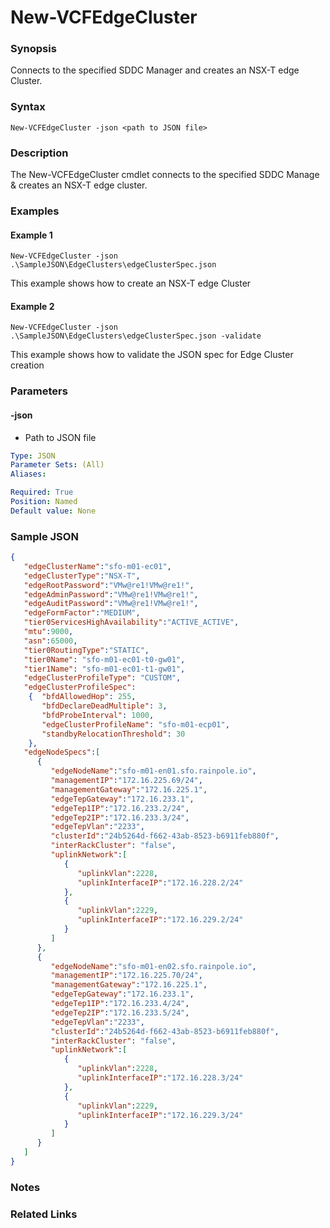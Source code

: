 # New-VCFEdgeCluster

### Synopsis
Connects to the specified SDDC Manager and creates an NSX-T edge Cluster.

### Syntax
```
New-VCFEdgeCluster -json <path to JSON file>
```

### Description
The New-VCFEdgeCluster cmdlet connects to the specified SDDC Manage & creates an NSX-T edge cluster.


### Examples
#### Example 1
```
New-VCFEdgeCluster -json .\SampleJSON\EdgeClusters\edgeClusterSpec.json
```
This example shows how to create an NSX-T edge Cluster

#### Example 2
```
New-VCFEdgeCluster -json .\SampleJSON\EdgeClusters\edgeClusterSpec.json -validate
```
This example shows how to validate the JSON spec for Edge Cluster creation

### Parameters

#### -json
- Path to JSON file

```yaml
Type: JSON
Parameter Sets: (All)
Aliases:

Required: True
Position: Named
Default value: None
```

### Sample JSON
```json
{
   "edgeClusterName":"sfo-m01-ec01",
   "edgeClusterType":"NSX-T",
   "edgeRootPassword":"VMw@re1!VMw@re1!",
   "edgeAdminPassword":"VMw@re1!VMw@re1!",
   "edgeAuditPassword":"VMw@re1!VMw@re1!",
   "edgeFormFactor":"MEDIUM",
   "tier0ServicesHighAvailability":"ACTIVE_ACTIVE",
   "mtu":9000,
   "asn":65000,
   "tier0RoutingType":"STATIC",
   "tier0Name": "sfo-m01-ec01-t0-gw01",
   "tier1Name": "sfo-m01-ec01-t1-gw01",
   "edgeClusterProfileType": "CUSTOM",
   "edgeClusterProfileSpec": 
    {  "bfdAllowedHop": 255,
       "bfdDeclareDeadMultiple": 3,
       "bfdProbeInterval": 1000,
       "edgeClusterProfileName": "sfo-m01-ecp01",
       "standbyRelocationThreshold": 30 
    },
   "edgeNodeSpecs":[
      {
         "edgeNodeName":"sfo-m01-en01.sfo.rainpole.io",
         "managementIP":"172.16.225.69/24",
         "managementGateway":"172.16.225.1",
         "edgeTepGateway":"172.16.233.1",
         "edgeTep1IP":"172.16.233.2/24",
         "edgeTep2IP":"172.16.233.3/24",
         "edgeTepVlan":"2233",
         "clusterId":"24b5264d-f662-43ab-8523-b6911feb880f",
         "interRackCluster": "false",
         "uplinkNetwork":[
            {
               "uplinkVlan":2228,
               "uplinkInterfaceIP":"172.16.228.2/24"
            },
            {
               "uplinkVlan":2229,
               "uplinkInterfaceIP":"172.16.229.2/24"
            }
         ]
      },
      {
         "edgeNodeName":"sfo-m01-en02.sfo.rainpole.io",
         "managementIP":"172.16.225.70/24",
         "managementGateway":"172.16.225.1",
         "edgeTepGateway":"172.16.233.1",
         "edgeTep1IP":"172.16.233.4/24",
         "edgeTep2IP":"172.16.233.5/24",
         "edgeTepVlan":"2233",
         "clusterId":"24b5264d-f662-43ab-8523-b6911feb880f",
         "interRackCluster": "false",
         "uplinkNetwork":[
            {
               "uplinkVlan":2228,
               "uplinkInterfaceIP":"172.16.228.3/24"
            },
            {
               "uplinkVlan":2229,
               "uplinkInterfaceIP":"172.16.229.3/24"
            }
         ]
      }
   ]
}
```

### Notes

### Related Links
